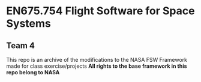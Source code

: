 # EN675.754 Flight Software for Space Systems
## Team 4

This repo is an archive of the modifications to the NASA FSW Framework made for class exercise/projects
**All rights to the base framework in this repo belong to NASA**
